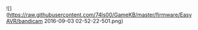 ![](https://raw.githubusercontent.com/74ls00/GameKB/master/firmware/EasyAVR/bandicam 2016-09-03 02-52-22-501.png)